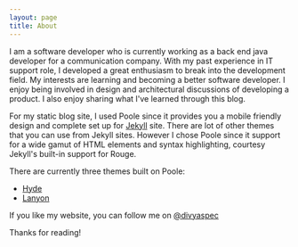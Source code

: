 ```yaml
---
layout: page
title: About
---
```


I am a software developer who is currently working as a back end java developer for a communication company. With my past experience in IT support role, I developed a great enthusiasm to break into the development field. My interests are learning and becoming a better software developer. I enjoy being involved in design and architectural discussions of developing a product. I also enjoy sharing what I've learned through this blog. 

For my static blog site, I used Poole since it provides you a mobile friendly design and complete set up for [Jekyll](http://jekyllrb.com) site. There are lot of other themes that you can use from Jekyll sites. However I chose Poole since it support for a wide gamut of HTML elements and syntax highlighting, courtesy Jekyll's built-in support for Rouge.

There are currently three themes built on Poole:

* [Hyde](http://hyde.getpoole.com)
* [Lanyon](http://lanyon.getpoole.com)

If you like my website, you can follow me on [@divyaspec](https://twitter.com/divyaspec)


Thanks for reading!
